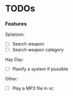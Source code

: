 # TODOs

### Features
Splatoon:  
- [ ] Search weapon  
- [ ] Search weapon category  

Hay Day:  
- [ ] Planify a system if possible  

Other:  
- [ ] Play a MP3 file in vc